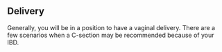 ## Delivery

Generally, you will be in a position to have a vaginal delivery. There are a few scenarios when a C-section may be recommended because of your IBD.
